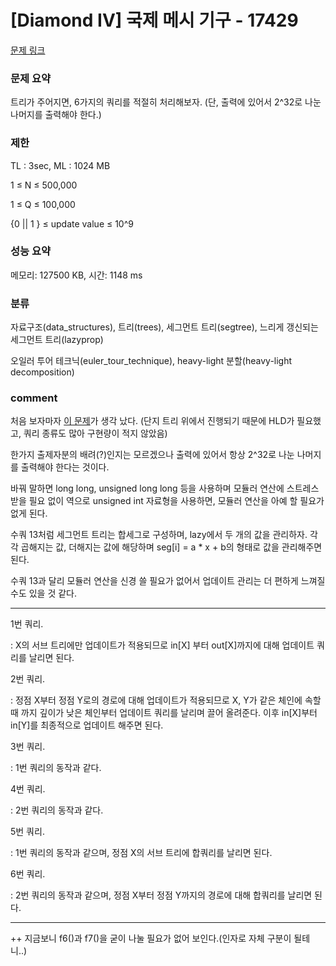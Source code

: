 # [Diamond IV] 국제 메시 기구 - 17429

[문제 링크](https://www.acmicpc.net/problem/17429)

### 문제 요약

<p>트리가 주어지면, 6가지의 쿼리를 적절히 처리해보자. (단, 출력에 있어서 2^32로 나눈 나머지를 출력해야 한다.)</p>

### 제한

TL : 3sec, ML : 1024 MB

1 ≤ N ≤ 500,000

1 ≤ Q ≤ 100,000

{0 || 1 } ≤ update value ≤ 10^9

### 성능 요약

메모리: 127500 KB, 시간: 1148 ms

### 분류

자료구조(data_structures), 트리(trees), 세그먼트 트리(segtree), 느리게 갱신되는 세그먼트 트리(lazyprop)

오일러 투어 테크닉(euler_tour_technique), heavy-light 분할(heavy-light decomposition)


### comment

처음 보자마자 [이 문제](https://www.acmicpc.net/problem/13925)가 생각 났다. (단지 트리 위에서 진행되기 때문에 HLD가 필요했고, 쿼리 종류도 많아 구현량이 적지 않았음)

한가지 출제자분의 배려(?)인지는 모르겠으나 출력에 있어서 항상 2^32로 나눈 나머지를 출력해야 한다는 것이다.

바꿔 말하면 long long, unsigned long long 등을 사용하며 모듈러 연산에 스트레스 받을 필요 없이 역으로 unsigned int 자료형을 사용하면, 모듈러 연산을 아예 할 필요가 없게 된다.

수쿼 13처럼 세그먼트 트리는 합세그로 구성하며, lazy에서 두 개의 값을 관리하자. 각각 곱해지는 값, 더해지는 값에 해당하며 seg[i] = a * x + b의 형태로 값을 관리해주면 된다.

수쿼 13과 달리 모듈러 연산을 신경 쓸 필요가 없어서 업데이트 관리는 더 편하게 느껴질 수도 있을 것 같다.

-----------------------------------------------------------------------------------------------------------------------------------------------------------------------

1번 쿼리.

 : X의 서브 트리에만 업데이트가 적용되므로 in[X] 부터 out[X]까지에 대해 업데이트 쿼리를 날리면 된다.
 
2번 쿼리.

 : 정점 X부터 정점 Y로의 경로에 대해 업데이트가 적용되므로 X, Y가 같은 체인에 속할 때 까지 깊이가 낮은 체인부터 업데이트 쿼리를 날리며 끌어 올려준다. 이후 in[X]부터 in[Y]를 최종적으로 업데이트 해주면 된다.
 
3번 쿼리.

 : 1번 쿼리의 동작과 같다.
 
4번 쿼리.

 : 2번 쿼리의 동작과 같다.
 
5번 쿼리.

 : 1번 쿼리의 동작과 같으며, 정점 X의 서브 트리에 합쿼리를 날리면 된다.
 
6번 쿼리.

 : 2번 쿼리의 동작과 같으며, 정점 X부터 정점 Y까지의 경로에 대해 합쿼리를 날리면 된다.

-----------------------------------------------------------------------------------------------------------------------------------------------------------------------

++ 지금보니 f6()과 f7()을 굳이 나눌 필요가 없어 보인다.(인자로 자체 구분이 될테니..)
